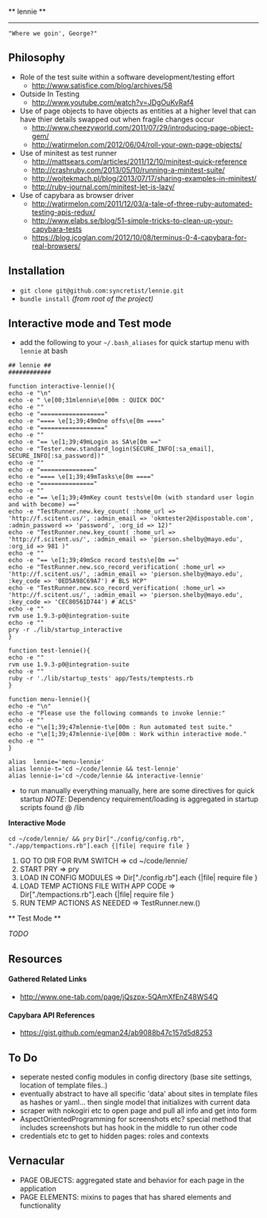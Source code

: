 ** lennie **
************

  ```"Where we goin', George?"```

## Philosophy
  * Role of the test suite within a software development/testing effort
    * http://www.satisfice.com/blog/archives/58
  * Outside In Testing
    * http://www.youtube.com/watch?v=JDgOuKvRaf4
  * Use of page objects to have objects as entities at a higher level that can have thier details swapped out when fragile changes occur
    * http://www.cheezyworld.com/2011/07/29/introducing-page-object-gem/
    * http://watirmelon.com/2012/06/04/roll-your-own-page-objects/
  * Use of minitest as test runner
    * http://mattsears.com/articles/2011/12/10/minitest-quick-reference
    * http://crashruby.com/2013/05/10/running-a-minitest-suite/
    * http://wojtekmach.pl/blog/2013/07/17/sharing-examples-in-minitest/
    * http://ruby-journal.com/minitest-let-is-lazy/
  * Use of capybara as browser driver
    * http://watirmelon.com/2011/12/03/a-tale-of-three-ruby-automated-testing-apis-redux/
    * http://www.elabs.se/blog/51-simple-tricks-to-clean-up-your-capybara-tests
    * https://blog.jcoglan.com/2012/10/08/terminus-0-4-capybara-for-real-browsers/

## Installation
- ```git clone git@github.com:syncretist/lennie.git```
- ```bundle install``` *(from root of the project)*

## Interactive mode and Test mode

- add the following to your `~/.bash_aliases` for quick startup menu with ```lennie``` at bash

```
## lennie ##
############

function interactive-lennie(){
echo -e "\n"
echo -e " \e[00;31mlennie\e[00m : QUICK DOC"
echo -e ""
echo -e "=================="
echo -e "==== \e[1;39;49mOne offs\e[0m ===="
echo -e "=================="
echo -e ""
echo -e "== \e[1;39;49mLogin as SA\e[0m =="
echo -e "Tester.new.standard_login(SECURE_INFO[:sa_email], SECURE_INFO[:sa_password])"
echo -e ""
echo -e "==============="
echo -e "==== \e[1;39;49mTasks\e[0m ===="
echo -e "==============="
echo -e ""
echo -e "== \e[1;39;49mKey count tests\e[0m (with standard user login and with become) =="
echo -e "TestRunner.new.key_count( :home_url => 'http://f.scitent.us/', :admin_email => 'okmtester2@dispostable.com', :admin_password => 'password', :org_id => 12)"
echo -e "TestRunner.new.key_count( :home_url => 'http://f.scitent.us/', :admin_email => 'pierson.shelby@mayo.edu', :org_id => 981 )"
echo -e ""
echo -e "== \e[1;39;49mSco record tests\e[0m =="
echo -e "TestRunner.new.sco_record_verification( :home_url => 'http://f.scitent.us/', :admin_email => 'pierson.shelby@mayo.edu', :key_code => '0ED5A98C69A7') # BLS HCP"
echo -e "TestRunner.new.sco_record_verification( :home_url => 'http://f.scitent.us/', :admin_email => 'pierson.shelby@mayo.edu', :key_code => 'CEC80561D744') # ACLS"
echo -e ""
rvm use 1.9.3-p0@integration-suite
echo -e ""
pry -r ./lib/startup_interactive
}

function test-lennie(){
echo -e ""
rvm use 1.9.3-p0@integration-suite
echo -e ""
ruby -r './lib/startup_tests' app/Tests/temptests.rb
}

function menu-lennie(){
echo -e "\n"
echo -e "Please use the following commands to invoke lennie:"
echo -e ""
echo -e "\e[1;39;47mlennie-t\e[00m : Run automated test suite."
echo -e "\e[1;39;47mlennie-i\e[00m : Work within interactive mode."
echo -e ""
}

alias  lennie='menu-lennie'
alias lennie-t='cd ~/code/lennie && test-lennie'
alias lennie-i='cd ~/code/lennie && interactive-lennie'
```

- to run manually everything manually, here are some directives for quick startup
*NOTE*: Dependency requirement/loading is aggregated in startup scripts found @ /lib

**Interactive Mode**

```cd ~/code/lennie/ && pry```
```Dir["./config/config.rb", "./app/tempactions.rb"].each {|file| require file }```

1. GO TO DIR FOR RVM SWITCH                         => cd ~/code/lennie/
2. START PRY                                        => pry
3. LOAD IN CONFIG MODULES                           => Dir["./config.rb"].each {|file| require file }
4. LOAD TEMP ACTIONS FILE WITH APP CODE             => Dir["./tempactions.rb"].each {|file| require file }
5. RUN TEMP ACTIONS AS NEEDED                         => TestRunner.new.<name of test>(<params>)

** Test Mode **

*TODO*

## Resources

#### Gathered Related Links
- http://www.one-tab.com/page/jQszpx-5QAmXfEnZ48WS4Q

#### Capybara API References
- https://gist.github.com/egman24/ab9088b47c157d5d8253


## To Do

- seperate nested config modules in config directory (base site settings, location of template files..)
- eventually abstract to have all specific 'data' about sites in template files as hashes or yaml... then single model that initializes with current data
- scraper with nokogiri etc to open page and pull all info and get into form
- AspectOrientedProgramming for screenshots etc? special method that includes screenshots but has hook in the middle to run other code
- credentials etc to get to hidden pages: roles and contexts

## Vernacular

* PAGE OBJECTS: aggregated state and behavior for each page in the application
* PAGE ELEMENTS: mixins to pages that has shared elements and functionality
